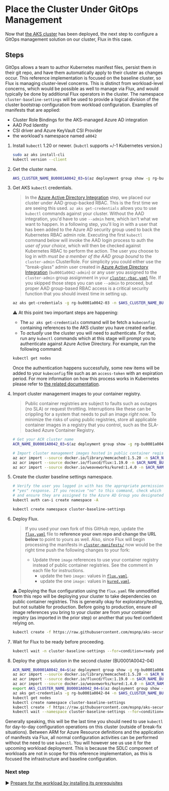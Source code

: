 # Place the Cluster Under GitOps Management

Now that [the AKS cluster](./05-aks-cluster.md) has been deployed, the next step to configure a GitOps management solution on our cluster, Flux in this case.

## Steps

GitOps allows a team to author Kubernetes manifest files, persist them in their git repo, and have them automatically apply to their cluster as changes occur. This reference implementation is focused on the baseline cluster, so Flux is managing cluster-level concerns. This is distinct from workload-level concerns, which would be possible as well to manage via Flux, and would typically be done by additional Flux operators in the cluster. The namespace `cluster-baseline-settings` will be used to provide a logical division of the cluster bootstrap configuration from workload configuration. Examples of manifests that are applied:

- Cluster Role Bindings for the AKS-managed Azure AD integration
- AAD Pod Identity
- CSI driver and Azure KeyVault CSI Provider
- the workload's namespace named `a0042`

1. Install `kubectl` 1.20 or newer. (`kubctl` supports +/-1 Kubernetes version.)

   ```bash
   sudo az aks install-cli
   kubectl version --client
   ```

1. Get the cluster name.

   ```bash
   AKS_CLUSTER_NAME_BU0001A0042_03=$(az deployment group show -g rg-bu0001a0042-03 -n cluster-stamp --query properties.outputs.aksClusterName.value -o tsv)
   ```

1. Get AKS `kubectl` credentials.

   > In the [Azure Active Directory Integration](03-aad.md) step, we placed our cluster under AAD group-backed RBAC. This is the first time we are seeing this used. `az aks get-credentials` allows you to use `kubectl` commands against your cluster. Without the AAD integration, you'd have to use `--admin` here, which isn't what we want to happen. In a following step, you'll log in with a user that has been added to the Azure AD security group used to back the Kubernetes RBAC admin role. Executing the first `kubectl` command below will invoke the AAD login process to auth the _user of your choice_, which will then be checked against Kubernetes RBAC to perform the action. The user you choose to log in with _must be a member of the AAD group bound_ to the `cluster-admin` ClusterRole. For simplicity you could either use the "break-glass" admin user created in [Azure Active Directory Integration](03-aad.md) (`bu0001a0042-admin`) or any user you assigned to the `cluster-admin` group assignment in your [`cluster-rbac.yaml`](cluster-manifests/cluster-rbac.yaml) file. If you skipped those steps you can use `--admin` to proceed, but proper AAD group-based RBAC access is a critical security function that you should invest time in setting up.

   ```bash
   az aks get-credentials -g rg-bu0001a0042-03 -n $AKS_CLUSTER_NAME_BU0001A0042_03
   ```

   :warning: At this point two important steps are happening:

   - The `az aks get-credentials` command will be fetch a `kubeconfig` containing references to the AKS cluster you have created earlier.
   - To _actually_ use the cluster you will need to authenticate. For that, run any `kubectl` commands which at this stage will prompt you to authenticate against Azure Active Directory. For example, run the following command:

   ```bash
   kubectl get nodes
   ```

   Once the authentication happens successfully, some new items will be added to your `kubeconfig` file such as an `access-token` with an expiration period. For more information on how this process works in Kubernetes please refer to [the related documentation](https://kubernetes.io/docs/reference/access-authn-authz/authentication/#openid-connect-tokens).

1. Import cluster management images to your container registry.

   > Public container registries are subject to faults such as outages (no SLA) or request throttling. Interruptions like these can be crippling for a system that needs to pull an image _right now_. To minimize the risks of using public registries, store all applicable container images in a registry that you control, such as the SLA-backed Azure Container Registry.

   ```bash
   # Get your ACR cluster name
   ACR_NAME_BU0001A0042_03=$(az deployment group show -g rg-bu0001a0042-03 -n cluster-stamp --query properties.outputs.containerRegistryName.value -o tsv)

   # Import cluster management images hosted in public container registries
   az acr import --source docker.io/library/memcached:1.5.20 -n $ACR_NAME_BU0001A0042_03
   az acr import --source docker.io/fluxcd/flux:1.19.0 -n $ACR_NAME_BU0001A0042_03
   az acr import --source docker.io/weaveworks/kured:1.4.0 -n $ACR_NAME_BU0001A0042_03
   ```

1. Create the cluster baseline settings namespace.

   ```bash
   # Verify the user you logged in with has the appropriate permissions. This should result in a
   # "yes" response. If you receive "no" to this command, check which user you authenticated as
   # and ensure they are assigned to the Azure AD Group you designated for cluster admins.
   kubectl auth can-i create namespace -A

   kubectl create namespace cluster-baseline-settings
   ```

1. Deploy Flux.

   > If you used your own fork of this GitHub repo, update the [`flux.yaml`](./cluster-manifests/cluster-baseline-settings/flux.yaml) file to **reference your own repo and change the URL below** to point to yours as well. Also, since Flux will begin processing the manifests in [`cluster-manifests/`](./cluster-manifests/) now would be the right time push the following changes to your fork:
   >
   > - Update three `image` references to use your container registry instead of public container registries. See the comment in each file for instructions.
   >   - update the two `image:` values in [`flux.yaml`](./cluster-manifests/cluster-baseline-settings/flux.yaml).
   >   - update the one `image:` values in [`kured.yaml`](./cluster-manifests/cluster-baseline-settings/kured.yaml).

   :warning: Deploying the flux configuration using the `flux.yaml` file unmodified from this repo will be deploying your cluster to take dependencies on public container registries. This is generally okay for exploratory/testing, but not suitable for production. Before going to production, ensure _all_ image references you bring to your cluster are from _your_ container registry (as imported in the prior step) or another that you feel confident relying on.

   ```bash
   kubectl create -f https://raw.githubusercontent.com/mspnp/aks-secure-baseline/main/cluster-manifests/cluster-baseline-settings/flux.yaml
   ```

1. Wait for Flux to be ready before proceeding.

   ```bash
   kubectl wait -n cluster-baseline-settings --for=condition=ready pod --selector=app.kubernetes.io/name=flux --timeout=90s
   ```

1. Deploy the gitops solution in the second cluster (BU0001A0042-04)

   ```bash
   ACR_NAME_BU0001A0042_04=$(az deployment group show -g rg-bu0001a0042-04 -n cluster-stamp --query properties.outputs.containerRegistryName.value -o tsv)
   az acr import --source docker.io/library/memcached:1.5.20 -n $ACR_NAME_BU0001A0042_04
   az acr import --source docker.io/fluxcd/flux:1.19.0 -n $ACR_NAME_BU0001A0042_04
   az acr import --source docker.io/weaveworks/kured:1.4.0 -n $ACR_NAME_BU0001A0042_04
   export AKS_CLUSTER_NAME_BU0001A0042_04=$(az deployment group show --resource-group rg-bu0001a0042-04 -n cluster-stamp --query properties.outputs.aksClusterName.value -o tsv)
   az aks get-credentials -g rg-bu0001a0042-04 -n $AKS_CLUSTER_NAME_BU0001A0042_04
   kubectl get nodes
   kubectl create namespace cluster-baseline-settings
   kubectl create -f https://raw.githubusercontent.com/mspnp/aks-secure-baseline/main/cluster-manifests/cluster-baseline-settings/flux.yaml
   kubectl wait --namespace cluster-baseline-settings --for=condition=ready pod --selector=app.kubernetes.io/name=flux --timeout=90s
   ```

Generally speaking, this will be the last time you should need to use `kubectl` for day-to-day configuration operations on this cluster (outside of break-fix situations). Between ARM for Azure Resource definitions and the application of manifests via Flux, all normal configuration activities can be performed without the need to use `kubectl`. You will however see us use it for the upcoming workload deployment. This is because the SDLC component of workloads are not in scope for this reference implementation, as this is focused the infrastructure and baseline configuration.

### Next step

:arrow_forward: [Prepare for the workload by installing its prerequisites](./07-workload-prerequisites.md)
